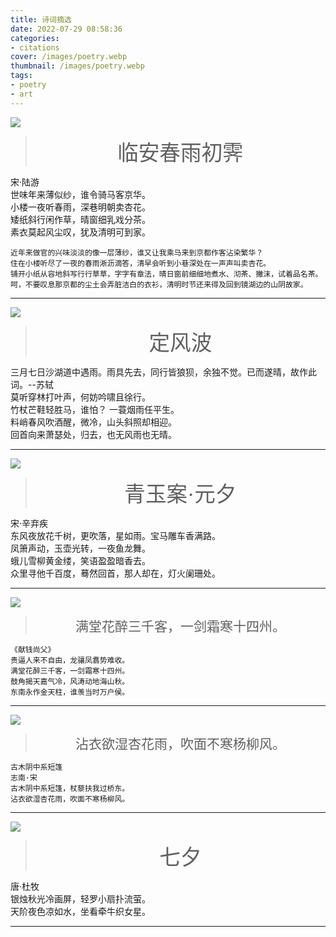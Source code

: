 ```yaml
---
title: 诗词摘选
date: 2022-07-29 08:58:36
categories:
- citations
cover: /images/poetry.webp
thumbnail: /images/poetry.webp
tags:
- poetry
- art
---
```


![](/images/swnl.webp)
> <div class="poetry"><span class="poetry-title">临安春雨初霁</span><br />
<span class="poetry-desc">宋·陆游</span><br />
世味年来薄似纱，谁令骑马客京华。<br />
小楼一夜听春雨，深巷明朝卖杏花。<br />
矮纸斜行闲作草，晴窗细乳戏分茶。<br />
素衣莫起风尘叹，犹及清明可到家。<br /></div>
<!--more-->
```
近年来做官的兴味淡淡的像一层薄纱，谁又让我乘马来到京都作客沾染繁华？
住在小楼听尽了一夜的春雨淅沥滴答，清早会听到小巷深处在一声声叫卖杏花。
铺开小纸从容地斜写行行草草，字字有章法，晴日窗前细细地煮水、沏茶、撇沫，试着品名茶。
呵，不要叹息那京都的尘土会弄脏洁白的衣衫，清明时节还来得及回到镜湖边的山阴故家。
```
***

![](/images/ysyy.webp)
> <div class="poetry"><span class="poetry-title">定风波</span><br />
<span class="poetry-desc">三月七日沙湖道中遇雨。雨具先去，同行皆狼狈，余独不觉。已而遂晴，故作此词。--苏轼</span><br />
莫听穿林打叶声，何妨吟啸且徐行。<br />竹杖芒鞋轻胜马，谁怕？ 一蓑烟雨任平生。<br />
料峭春风吹酒醒，微冷，山头斜照却相迎。<br />回首向来萧瑟处，归去，也无风雨也无晴。</div>

***

![](/images/dfyfhqs.webp)
> <div class="poetry"><span class="poetry-title">青玉案·元夕</span><br />
<span class="poetry-desc">宋·辛弃疾</span><br />
东风夜放花千树，更吹落，星如雨。宝马雕车香满路。<br />
凤箫声动，玉壶光转，一夜鱼龙舞。<br />
蛾儿雪柳黄金缕，笑语盈盈暗香去。<br />
众里寻他千百度，蓦然回首，那人却在，灯火阑珊处。<br /></div>
***

![](/images/mthz.webp)
> <div class="poetry">满堂花醉三千客，一剑霜寒十四州。</div>

```
《献钱尚父》
贵逼人来不自由，龙骧凤翥势难收。
满堂花醉三千客，一剑霜寒十四州。
鼓角揭天嘉气冷，风涛动地海山秋。
东南永作金天柱，谁羡当时万户侯。
```

***

![](/images/zyys.webp)
> <div class="poetry">沾衣欲湿杏花雨，吹面不寒杨柳风。</div>

```
古木阴中系短篷
志南·宋
古木阴中系短篷，杖藜扶我过桥东。
沾衣欲湿杏花雨，吹面不寒杨柳风。
```
***

![](/images/qixi.webp)
> <div class="poetry"><span class="poetry-title">七夕</span><br />
<span class="poetry-desc">唐·杜牧</span><br />
银烛秋光冷画屏，轻罗小扇扑流萤。<br />
天阶夜色凉如水，坐看牵牛织女星。<br /></div>
***

<style>
.poetry {
  text-align: center;
  font-size: 150%;
  font-family: KaiTi, serif;
}
.poetry .poetry-title {
  font-size: 160%;
}
.poetry .poetry-desc {
  font-size: 70%
}
</style>